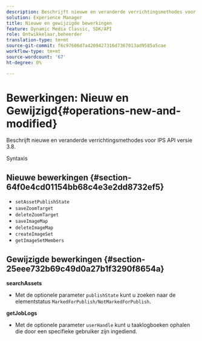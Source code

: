 ```yaml
---
description: Beschrijft nieuwe en veranderde verrichtingsmethodes voor IPS API versie 3.8.
solution: Experience Manager
title: Nieuwe en gewijzigde bewerkingen
feature: Dynamic Media Classic, SDK/API
role: Ontwikkelaar,beheerder
translation-type: tm+mt
source-git-commit: f6c97606d7a4209427316d7367013ad9585a5cae
workflow-type: tm+mt
source-wordcount: '67'
ht-degree: 0%

---
```



# Bewerkingen: Nieuw en Gewijzigd{#operations-new-and-modified}

Beschrijft nieuwe en veranderde verrichtingsmethodes voor IPS API versie 3.8.

Syntaxis

## Nieuwe bewerkingen {#section-64f0e4cd01154bb68c4e3e2dd8732ef5}

* `setAssetPublishState`
* `saveZoomTarget`
* `deleteZoomTarget`
* `saveImageMap`
* `deleteImageMap`
* `createImageSet`
* `getImageSetMembers`

## Gewijzigde bewerkingen {#section-25eee732b69c49d0a27b1f3290f8654a}

**searchAssets**

* Met de optionele parameter `publishState` kunt u zoeken naar de elementstatus `MarkedForPublish/NotMarkedForPublish`.

**getJobLogs**

* Met de optionele parameter `userHandle` kunt u taaklogboeken ophalen die door een specifieke gebruiker zijn ingediend.

